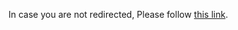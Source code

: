 <html>
  <head>
    <meta http-equiv="refresh" content="7; url='https://brokebuilds.wordpress.com'" />
  </head>
  <body>
    <p>In case you are not redirected, Please follow <a href="https://www.w3docs.com">this link</a>.</p>
  </body>
</html>

